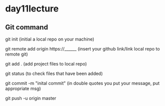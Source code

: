 # day11lecture

## Git command

git init (initial a local repo on your machine)

git remote add origin https://______ (insert your github link/link local repo to remote git)

git add . (add project files to local repo)

git status (to check files that have been added)

git commit -m "inital commit" (in double quotes you put your message, put appropriate msg)

git push -u origin master 


